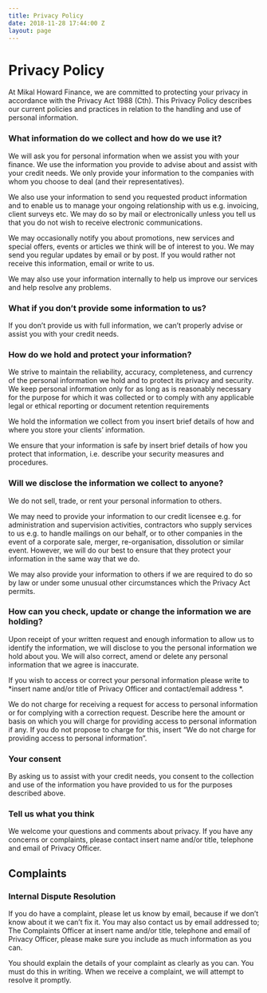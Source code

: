 ```yaml
---
title: Privacy Policy
date: 2018-11-28 17:44:00 Z
layout: page
---
```


# Privacy Policy

At Mikal Howard Finance, we are committed to protecting your privacy in accordance with the Privacy Act 1988 (Cth). This Privacy Policy describes our current policies and practices in relation to the handling and use of personal information.

### What information do we collect and how do we use it?

We will ask you for personal information when we assist you with your finance. We use the information you provide to advise about and assist with your credit needs. We only provide your information to the companies with whom you choose to deal (and their representatives).

We also use your information to send you requested product information and to enable us to manage your ongoing relationship with us e.g. invoicing, client surveys etc. We may do so by mail or electronically unless you tell us that you do not wish to receive electronic communications.

We may occasionally notify you about promotions, new services and special offers, events or articles we think will be of interest to you. We may send you regular updates by email or by post. If you would rather not receive this information, email or write to us.

We may also use your information internally to help us improve our services and help resolve any problems.

### What if you don’t provide some information to us?

If you don’t provide us with full information, we can’t properly advise or assist you with your credit needs.

### How do we hold and protect your information?

We strive to maintain the reliability, accuracy, completeness, and currency of the personal information we hold and to protect its privacy and security. We keep personal information only for as long as is reasonably necessary for the purpose for which it was collected or to comply with any applicable legal or ethical reporting or document retention requirements

We hold the information we collect from you insert brief details of how and where you store your clients’ information.

We ensure that your information is safe by insert brief details of how you protect that information, i.e. describe your security measures and procedures.

### Will we disclose the information we collect to anyone?

We do not sell, trade, or rent your personal information to others.

We may need to provide your information to our credit licensee e.g. for administration and supervision activities, contractors who supply services to us e.g. to handle mailings on our behalf, or to other companies in the event of a corporate sale, merger, re-organisation, dissolution or similar event. However, we will do our best to ensure that they protect your information in the same way that we do.

We may also provide your information to others if we are required to do so by law or under some unusual other circumstances which the Privacy Act permits.

### How can you check, update or change the information we are holding?

Upon receipt of your written request and enough information to allow us to identify the information, we will disclose to you the personal information we hold about you. We will also correct, amend or delete any personal information that we agree is inaccurate.

If you wish to access or correct your personal information please write to *insert name and/or title of Privacy Officer and contact/email address *.

We do not charge for receiving a request for access to personal information or for complying with a correction request. Describe here the amount or basis on which you will charge for providing access to personal information if any. If you do not propose to charge for this, insert “We do not charge for providing access to personal information”.

### Your consent

By asking us to assist with your credit needs, you consent to the collection and use of the information you have provided to us for the purposes described above.

### Tell us what you think

We welcome your questions and comments about privacy. If you have any concerns or complaints, please contact insert name and/or title, telephone and email of Privacy Officer.

## Complaints

### Internal Dispute Resolution

If you do have a complaint, please let us know by email, because if we don’t know about it we can’t fix it. You may also contact us by email addressed to; The Complaints Officer at insert name and/or title, telephone and email of Privacy Officer, please make sure you include as much information as you can.

You should explain the details of your complaint as clearly as you can. You must do this in writing. When we receive a complaint, we will attempt to resolve it promptly.